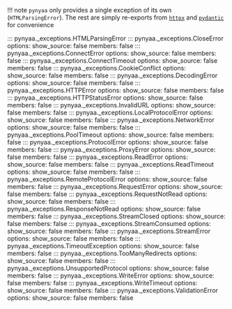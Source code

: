 !!! note
    `pynyaa` only provides a single exception of its own (`HTMLParsingError`).
    The rest are simply re-exports from 
    [`httpx`](https://www.python-httpx.org/exceptions/) and 
    [`pydantic`](https://docs.pydantic.dev/latest/api/pydantic_core/#pydantic_core.ValidationError) for convenience

::: pynyaa._exceptions.HTMLParsingError
::: pynyaa._exceptions.CloseError
    options:
        show_source: false
        members: false
::: pynyaa._exceptions.ConnectError
    options:
        show_source: false
        members: false
::: pynyaa._exceptions.ConnectTimeout
    options:
        show_source: false
        members: false
::: pynyaa._exceptions.CookieConflict
    options:
        show_source: false
        members: false
::: pynyaa._exceptions.DecodingError
    options:
        show_source: false
        members: false
::: pynyaa._exceptions.HTTPError
    options:
        show_source: false
        members: false
::: pynyaa._exceptions.HTTPStatusError
    options:
        show_source: false
        members: false
::: pynyaa._exceptions.InvalidURL
    options:
        show_source: false
        members: false
::: pynyaa._exceptions.LocalProtocolError
    options:
        show_source: false
        members: false
::: pynyaa._exceptions.NetworkError
    options:
        show_source: false
        members: false
::: pynyaa._exceptions.PoolTimeout
    options:
        show_source: false
        members: false
::: pynyaa._exceptions.ProtocolError
    options:
        show_source: false
        members: false
::: pynyaa._exceptions.ProxyError
    options:
        show_source: false
        members: false
::: pynyaa._exceptions.ReadError
    options:
        show_source: false
        members: false
::: pynyaa._exceptions.ReadTimeout
    options:
        show_source: false
        members: false
::: pynyaa._exceptions.RemoteProtocolError
    options:
        show_source: false
        members: false
::: pynyaa._exceptions.RequestError
    options:
        show_source: false
        members: false
::: pynyaa._exceptions.RequestNotRead
    options:
        show_source: false
        members: false
::: pynyaa._exceptions.ResponseNotRead
    options:
        show_source: false
        members: false
::: pynyaa._exceptions.StreamClosed
    options:
        show_source: false
        members: false
::: pynyaa._exceptions.StreamConsumed
    options:
        show_source: false
        members: false
::: pynyaa._exceptions.StreamError
    options:
        show_source: false
        members: false
::: pynyaa._exceptions.TimeoutException
    options:
        show_source: false
        members: false
::: pynyaa._exceptions.TooManyRedirects
    options:
        show_source: false
        members: false
::: pynyaa._exceptions.UnsupportedProtocol
    options:
        show_source: false
        members: false
::: pynyaa._exceptions.WriteError
    options:
        show_source: false
        members: false
::: pynyaa._exceptions.WriteTimeout
    options:
        show_source: false
        members: false
::: pynyaa._exceptions.ValidationError
    options:
        show_source: false
        members: false